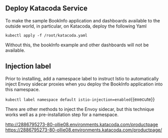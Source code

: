 ## Deploy Katacoda Service

To make the sample BookInfo application and dashboards available to the outside world, in particular, on Katacoda, deploy the following Yaml

`kubectl apply -f /root/katacoda.yaml`

Without this, the bookInfo example and other dashboards will not be available.

## Injection label

Prior to installing, add a namespace label to instruct Istio to automatically inject Envoy sidecar proxies when you deploy the BookInfo application into this namespace.

`kubectl label namespace default istio-injection=enabled`{{execute}}

There are other methods to inject the Envoy sidecar, but this technique works well as a pre-installation step for a namespace.

http://2886795273-80-ollie08.environments.katacoda.com/productpage
https://2886795273-80-ollie08.environments.katacoda.com/productpage/

